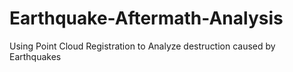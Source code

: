 # Earthquake-Aftermath-Analysis
Using Point Cloud Registration to Analyze destruction caused by Earthquakes
